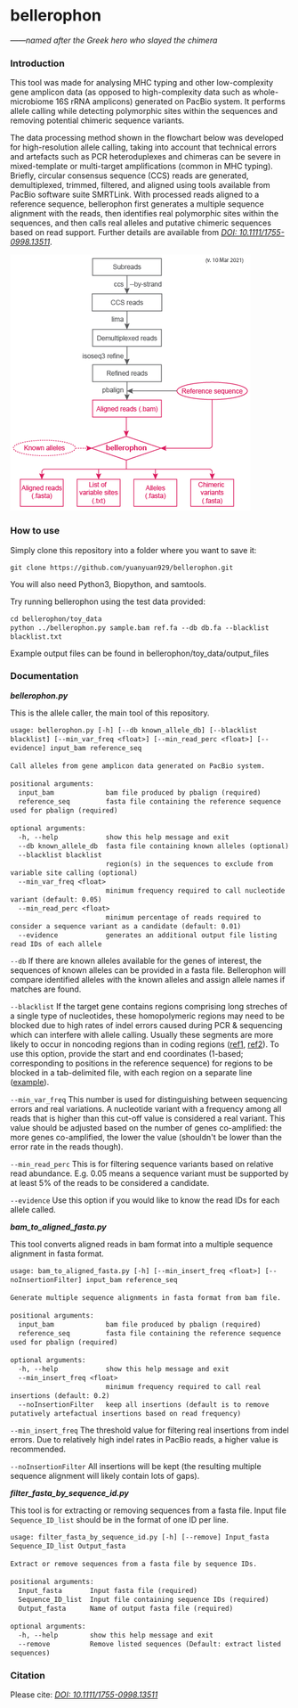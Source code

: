 # bellerophon

*——named after the Greek hero who slayed the chimera*

### Introduction

This tool was made for analysing MHC typing and other low-complexity gene amplicon data (as opposed to high-complexity data such as whole-microbiome 16S rRNA amplicons) generated on PacBio system. It performs allele calling while detecting polymorphic sites within the sequences and removing potential chimeric sequence variants.

The data processing method shown in the flowchart below was developed for high-resolution allele calling, taking into account that technical errors and artefacts such as PCR heteroduplexes and chimeras can be severe in mixed-template or multi-target amplifications (common in MHC typing). Briefly, circular consensus sequence (CCS) reads are generated, demultiplexed, trimmed, filtered, and aligned using tools available from PacBio software suite SMRTLink. With processed reads aligned to a reference sequence, bellerophon first generates a multiple sequence alignment with the reads, then identifies real polymorphic sites within the sequences, and then calls real alleles and putative chimeric sequences based on read support. Further details are available from [*DOI: 10.1111/1755-0998.13511*](https://doi.org/10.1111/1755-0998.13511). 

![flowchart](img/flowchart.png)

### How to use

Simply clone this repository into a folder where you want to save it:
```
git clone https://github.com/yuanyuan929/bellerophon.git
```
You will also need Python3, Biopython, and samtools.

Try running bellerophon using the test data provided:
```
cd bellerophon/toy_data
python ../bellerophon.py sample.bam ref.fa --db db.fa --blacklist blacklist.txt
```
Example output files can be found in bellerophon/toy_data/output_files


### Documentation

***bellerophon.py***

This is the allele caller, the main tool of this repository.

```
usage: bellerophon.py [-h] [--db known_allele_db] [--blacklist blacklist] [--min_var_freq <float>] [--min_read_perc <float>] [--evidence] input_bam reference_seq

Call alleles from gene amplicon data generated on PacBio system.

positional arguments:
  input_bam             bam file produced by pbalign (required)
  reference_seq         fasta file containing the reference sequence used for pbalign (required)

optional arguments:
  -h, --help            show this help message and exit
  --db known_allele_db  fasta file containing known alleles (optional)
  --blacklist blacklist
                        region(s) in the sequences to exclude from variable site calling (optional)
  --min_var_freq <float>
                        minimum frequency required to call nucleotide variant (default: 0.05)
  --min_read_perc <float>
                        minimum percentage of reads required to consider a sequence variant as a candidate (default: 0.01)
  --evidence            generates an additional output file listing read IDs of each allele
```
`--db` If there are known alleles available for the genes of interest, the sequences of known alleles can be provided in a fasta file. Bellerophon will compare identified alleles with the known alleles and assign allele names if matches are found.

`--blacklist` If the target gene contains regions comprising long streches of a single type of nucleotides, these homopolymeric regions may need to be blocked due to high rates of indel errors caused during PCR & sequencing which can interfere with allele calling. Usually these segments are more likely to occur in noncoding regions than in coding regions ([ref1](http://dirac.cnrs-orleans.fr/~piazza/PB/files/DNA.pdf), [ref2](https://academic.oup.com/nar/article/26/17/4056/1176756)). To use this option, provide the start and end coordinates (1-based; corresponding to positions in the reference sequence) for regions to be blocked in a tab-delimited file, with each region on a separate line ([example](toy_data/blacklist.txt)).

`--min_var_freq` This number is used for distinguishing between sequencing errors and real variations. A nucleotide variant with a frequency among all reads that is higher than this cut-off value is considered a real variant. This value should be adjusted based on the number of genes co-amplified: the more genes co-amplified, the lower the value (shouldn't be lower than the error rate in the reads though).

`--min_read_perc` This is for filtering sequence variants based on relative read abundance. E.g. 0.05 means a sequence variant must be supported by at least 5% of the reads to be considered a candidate.

`--evidence` Use this option if you would like to know the read IDs for each allele called.


***bam_to_aligned_fasta.py***

This tool converts aligned reads in bam format into a multiple sequence alignment in fasta format.

```
usage: bam_to_aligned_fasta.py [-h] [--min_insert_freq <float>] [--noInsertionFilter] input_bam reference_seq

Generate multiple sequence alignments in fasta format from bam file.

positional arguments:
  input_bam             bam file produced by pbalign (required)
  reference_seq         fasta file containing the reference sequence used for pbalign (required)

optional arguments:
  -h, --help            show this help message and exit
  --min_insert_freq <float>
                        minimum frequency required to call real insertions (default: 0.2)
  --noInsertionFilter   keep all insertions (default is to remove putatively artefactual insertions based on read frequency)
```
`--min_insert_freq` The threshold value for filtering real insertions from indel errors. Due to relatively high indel rates in PacBio reads, a higher value is recommended.

`--noInsertionFilter` All insertions will be kept (the resulting multiple sequence alignment will likely contain lots of gaps).

***filter_fasta_by_sequence_id.py***

This tool is for extracting or removing sequences from a fasta file. Input file `Sequence_ID_list` should be in the format of one ID per line.

```
usage: filter_fasta_by_sequence_id.py [-h] [--remove] Input_fasta Sequence_ID_list Output_fasta

Extract or remove sequences from a fasta file by sequence IDs.

positional arguments:
  Input_fasta       Input fasta file (required)
  Sequence_ID_list  Input file containing sequence IDs (required)
  Output_fasta      Name of output fasta file (required)

optional arguments:
  -h, --help        show this help message and exit
  --remove          Remove listed sequences (Default: extract listed sequences)
```

### Citation

Please cite: [*DOI: 10.1111/1755-0998.13511*](https://doi.org/10.1111/1755-0998.13511)

